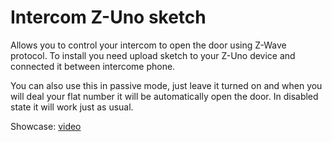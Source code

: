 # Intercom Z-Uno sketch
Allows you to control your intercom to open the door using Z-Wave protocol.
To install you need upload sketch to your Z-Uno device and connected it between intercome phone.

You can also use this in passive mode, just leave it turned on and when you will deal your flat number it will be automatically open the door.
In disabled state it will work just as usual.

Showcase: [video](https://www.facebook.com/100024326765088/videos/371811026973120/)
